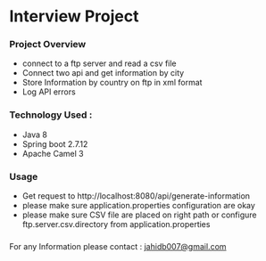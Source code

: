# Interview Project

### Project Overview
* connect to a ftp server and read a csv file
* Connect two api and get information by city
* Store Information by country on ftp in xml format
* Log API errors

### Technology Used :
* Java 8
* Spring boot 2.7.12
* Apache Camel 3
### Usage
* Get request to http://localhost:8080/api/generate-information
* please make sure application.properties configuration are okay
* please make sure CSV file are placed on right path or configure ftp.server.csv.directory from application.properties

###
For any Information please contact : jahidb007@gmail.com